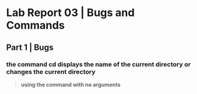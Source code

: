 # Lab Report 03 | Bugs and Commands

## Part 1 | Bugs
### the command cd displays the name of the current directory or changes the current directory

> **using the command with no arguments**
